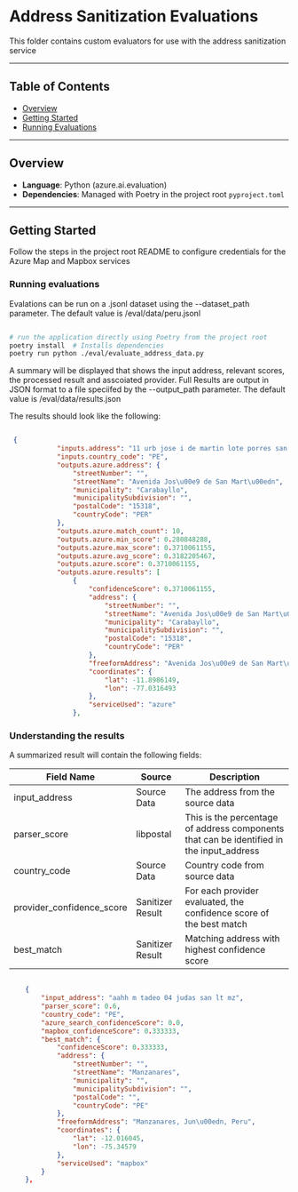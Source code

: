 # Address Sanitization Evaluations

This folder contains custom evaluators for use with the address sanitization service

---

## Table of Contents

- [Overview](#overview)
- [Getting Started](#getting-started)
- [Running Evaluations](#running-evaluations)

---

## Overview

- **Language**: Python (azure.ai.evaluation)
- **Dependencies**: Managed with Poetry in the project root `pyproject.toml`

---

## Getting Started

Follow the steps in the project root README to configure credentials for the Azure Map and Mapbox services

### Running evaluations

Evalations can be run on a .jsonl dataset using the --dataset_path parameter. The default value is /eval/data/peru.jsonl

```bash

# run the application directly using Poetry from the project root
poetry install  # Installs dependencies
poetry run python ./eval/evaluate_address_data.py

```

A summary will be displayed that shows the input address, relevant scores, the processed result and asscoiated provider.
Full Results are output in JSON format to a file speciifed by the --output_path parameter. The default value is /eval/data/results.json

The results should look like the following:

```json

 {
            "inputs.address": "11 urb jose i de martin lote porres san av mz",
            "inputs.country_code": "PE",
            "outputs.azure.address": {
                "streetNumber": "",
                "streetName": "Avenida Jos\u00e9 de San Mart\u00edn",
                "municipality": "Carabayllo",
                "municipalitySubdivision": "",
                "postalCode": "15318",
                "countryCode": "PER"
            },
            "outputs.azure.match_count": 10,
            "outputs.azure.min_score": 0.280848288,
            "outputs.azure.max_score": 0.3710061155,
            "outputs.azure.avg_score": 0.3182205467,
            "outputs.azure.score": 0.3710061155,
            "outputs.azure.results": [
                {
                    "confidenceScore": 0.3710061155,
                    "address": {
                        "streetNumber": "",
                        "streetName": "Avenida Jos\u00e9 de San Mart\u00edn",
                        "municipality": "Carabayllo",
                        "municipalitySubdivision": "",
                        "postalCode": "15318",
                        "countryCode": "PER"
                    },
                    "freeformAddress": "Avenida Jos\u00e9 de San Mart\u00edn Carabayllo, 15318",
                    "coordinates": {
                        "lat": -11.8986149,
                        "lon": -77.0316493
                    },
                    "serviceUsed": "azure"
                },

```

### Understanding the results

A summarized result will contain the following fields:

| Field Name    | Source       | Description                                                                 |
|---------------|--------------|-----------------------------------------------------------------------------|
| input_address | Source Data  | The address from the source data                                            |
| parser_score  | libpostal    | This is the percentage of address components that can be identified in the input_address |
| country_code  | Source Data  | Country code from source data                                               |
| provider_confidence_score | Sanitizer Result | For each provider evaluated, the confidence score of the best match |
| best_match | Sanitizer Result | Matching address with highest confidence score |

```json

    {
        "input_address": "aahh m tadeo 04 judas san lt mz",
        "parser_score": 0.6,
        "country_code": "PE",
        "azure_search_confidenceScore": 0.0,
        "mapbox_confidenceScore": 0.333333,
        "best_match": {
            "confidenceScore": 0.333333,
            "address": {
                "streetNumber": "",
                "streetName": "Manzanares",
                "municipality": "",
                "municipalitySubdivision": "",
                "postalCode": "",
                "countryCode": "PE"
            },
            "freeformAddress": "Manzanares, Jun\u00edn, Peru",
            "coordinates": {
                "lat": -12.016045,
                "lon": -75.34579
            },
            "serviceUsed": "mapbox"
        }
    },

```
